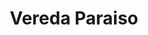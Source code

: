 ---
title: Vereda Paraiso
nombre_comunidad: Vereda Paraiso
municipio: |+
  Colosó

departamento: Sucre
descripcion: >-
  La vereda cuenta con dos sectores, Paraiso 1 y paraiso 2. Tiene acueducto por
  gravedad y energía. No cuentan con servicio de gas. Se dedican principalmente
  a la apicultura, y en menor medida producción de cacao y yuca amarga
num_personas: 210
num_familias: 70
min_distancia_casco_urbano: 5
km_distancia_casco_urbano: 3
vias_acceso: Vía asfaltada hasta la comunidad y destapada entre un sector y otro
infraestructura_comunitaria: Instituciones educativas (IE)
notas_infraestructura_comunitaria:
  - IE hasta 5°.
liderazgo_comunidad:
  - >-
    Su asociación de productores de miel y apicultura tiene 16 años de trabajo.
    hay un liderazgo importante. Tienen base social para sostenibilidad
    productiva y social

    Se requiere relevo generacional.

    La comunidad es activa para participar
  - |2-
     en especial los hombres en el horario de la tarde que vienen de trabajar.
    las JAC están constituidas aunque algo inactivas
inclusion_diversidad_genero: >-
  Las mujeres participan en familias en acción, familias en su tierra y algunas
  activiades de la UARIV

  La participación de mujeres en ASOAPICOL  es mínima, solo tienen una asociada
  mujer.


  Hay una representatividad de Narrar para vivir.
comentarios_conectividad: >-
  Se tiene señal de manera constante, algunas viviendas no tienen, pero en su
  mayoría la gente tiene
punto_SOLE: Institución educativa
comentarios_punto_SOLE:
  - INSTITUCIÓN EDUCATIVA VEREDA EL PARAISO.
ppales_actividades_economicas_vocacion_productiva:
  - Apicultura
  - Agroforestal
comentarios_ppales_actividades_economicas_vocacion_productiva:
  - |-
    Agricultura (Cacao y Yuca Amarga).
    Producción de miel (estacional).
comunidad_sostenible_uso_suelo: >-
  La producción de miel hace parte de la cadena apícola de Sucre. tienen 200
  colmenas aproximadamente / 3 toneladas anuales
org_con_proyeccion:
  - Asoapicol
servicios_publicos_comunidades_focalizadas:
  - |-
    "Acueducto-""Colosó

    """
  - |-
    "Energía-""Colosó

    """
  - |-
    "Gas-""Colosó

    """
comunidades_focalizadas_educacion_infraestructura_educativa:
  - Institución educativa
comunidades_focalizadas_practicas_organizativas:
  - Asociación de Apicultores de Colosó
  - Junta de Acción Comunal
  - Junta de Acción Comunal
conectividad_minima: Bueno
iniciativas_priorizadas:
  - Apicultura
  - Yuca Brava
  - Piscicultura
org_focalizada:
  - Asoapicol
riesgo: Bajo
otros_programas_USAID:
  - 'No'
alianzas_colaboradores_1:
  - Cursos apÍcolas
  - Cosecha de agua con silvo pastoril
  - Cosecha de agua con limón tahití
alianzas_colaboradores_2:
  - Cursos apÍcolas
  - Cosecha de agua con silvo pastoril
  - Cosecha de agua con limón tahití
actividades_ocio:
  - Fútbol
  - Tejo
  - Softbol (no hay cancha)
medios_comunicacion_narrativas_locales:
  - Colectivo comunicaciones Montes de María
  - Colectivo de comunicaciones
  - Emisora La Nueva 100.7
num_visitas_realizadas: 43
num_diagnosticos_rurales_participativos_realizados: 1
infraestructura_salud_atencion_psicosocial:
  - Proyectos agroforestales con apoyo psicosocial
notas_infraestructura_salud_atencion_psicosocial: >-
  Los proyectos agroforestales desarrollados han tenido apoyo psicosocial,
  actualmente no hay programas en curso.
num_visitas_predio: 5
url: /comunidad-focalizada/vereda-paraiso
layout: single
download_file: /reportes/vereda-paraiso.pdf

---